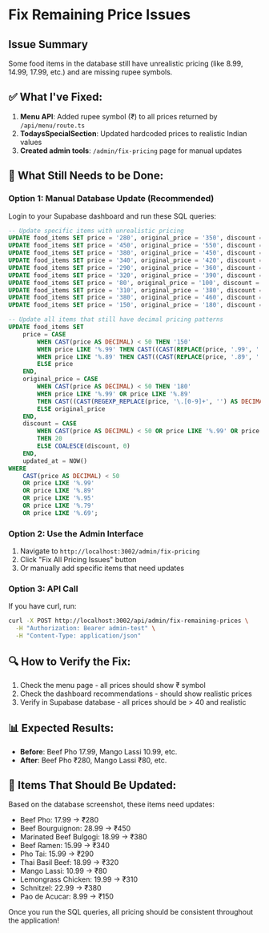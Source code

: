 # Fix Remaining Price Issues

## Issue Summary
Some food items in the database still have unrealistic pricing (like 8.99, 14.99, 17.99, etc.) and are missing rupee symbols.

## ✅ What I've Fixed:
1. **Menu API**: Added rupee symbol (₹) to all prices returned by `/api/menu/route.ts`
2. **TodaysSpecialSection**: Updated hardcoded prices to realistic Indian values
3. **Created admin tools**: `/admin/fix-pricing` page for manual updates

## 🔧 What Still Needs to be Done:

### Option 1: Manual Database Update (Recommended)
Login to your Supabase dashboard and run these SQL queries:

```sql
-- Update specific items with unrealistic pricing
UPDATE food_items SET price = '280', original_price = '350', discount = 20 WHERE name = 'Beef Pho';
UPDATE food_items SET price = '450', original_price = '550', discount = 18 WHERE name = 'Beef Bourguignon';
UPDATE food_items SET price = '380', original_price = '450', discount = 16 WHERE name = 'Marinated Beef Bulgogi';
UPDATE food_items SET price = '340', original_price = '420', discount = 19 WHERE name = 'Beef Ramen';
UPDATE food_items SET price = '290', original_price = '360', discount = 19 WHERE name = 'Pho Tai';
UPDATE food_items SET price = '320', original_price = '390', discount = 18 WHERE name = 'Thai Basil Beef';
UPDATE food_items SET price = '80', original_price = '100', discount = 20 WHERE name = 'Mango Lassi';
UPDATE food_items SET price = '310', original_price = '380', discount = 18 WHERE name = 'Lemongrass Chicken';
UPDATE food_items SET price = '380', original_price = '460', discount = 17 WHERE name = 'Schnitzel';
UPDATE food_items SET price = '150', original_price = '180', discount = 17 WHERE name = 'Pao de Acucar';

-- Update all items that still have decimal pricing patterns
UPDATE food_items SET 
    price = CASE 
        WHEN CAST(price AS DECIMAL) < 50 THEN '150'
        WHEN price LIKE '%.99' THEN CAST((CAST(REPLACE(price, '.99', '') AS DECIMAL) * 20) AS VARCHAR)
        WHEN price LIKE '%.89' THEN CAST((CAST(REPLACE(price, '.89', '') AS DECIMAL) * 20) AS VARCHAR)
        ELSE price
    END,
    original_price = CASE 
        WHEN CAST(price AS DECIMAL) < 50 THEN '180'
        WHEN price LIKE '%.99' OR price LIKE '%.89' 
        THEN CAST((CAST(REGEXP_REPLACE(price, '\.[0-9]+', '') AS DECIMAL) * 25) AS VARCHAR)
        ELSE original_price
    END,
    discount = CASE 
        WHEN CAST(price AS DECIMAL) < 50 OR price LIKE '%.99' OR price LIKE '%.89' 
        THEN 20
        ELSE COALESCE(discount, 0)
    END,
    updated_at = NOW()
WHERE 
    CAST(price AS DECIMAL) < 50 
    OR price LIKE '%.99' 
    OR price LIKE '%.89' 
    OR price LIKE '%.95'
    OR price LIKE '%.79'
    OR price LIKE '%.69';
```

### Option 2: Use the Admin Interface
1. Navigate to `http://localhost:3002/admin/fix-pricing`
2. Click "Fix All Pricing Issues" button
3. Or manually add specific items that need updates

### Option 3: API Call
If you have curl, run:
```bash
curl -X POST http://localhost:3002/api/admin/fix-remaining-prices \
  -H "Authorization: Bearer admin-test" \
  -H "Content-Type: application/json"
```

## 🔍 How to Verify the Fix:
1. Check the menu page - all prices should show ₹ symbol
2. Check the dashboard recommendations - should show realistic prices
3. Verify in Supabase database - all prices should be > 40 and realistic

## 📊 Expected Results:
- **Before**: Beef Pho 17.99, Mango Lassi 10.99, etc.
- **After**: Beef Pho ₹280, Mango Lassi ₹80, etc.

## 🎯 Items That Should Be Updated:
Based on the database screenshot, these items need updates:
- Beef Pho: 17.99 → ₹280
- Beef Bourguignon: 28.99 → ₹450
- Marinated Beef Bulgogi: 18.99 → ₹380
- Beef Ramen: 15.99 → ₹340
- Pho Tai: 15.99 → ₹290
- Thai Basil Beef: 18.99 → ₹320
- Mango Lassi: 10.99 → ₹80
- Lemongrass Chicken: 19.99 → ₹310
- Schnitzel: 22.99 → ₹380
- Pao de Acucar: 8.99 → ₹150

Once you run the SQL queries, all pricing should be consistent throughout the application!